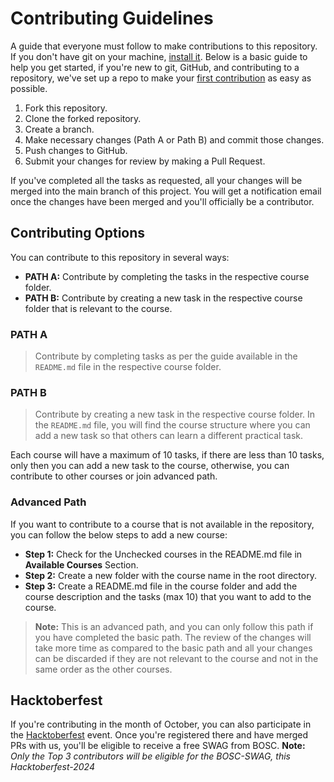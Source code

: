 # Contributing Guidelines

A guide that everyone must follow to make contributions to this repository. If you don't have git on your machine, [install it](https://docs.github.com/en/get-started/quickstart/set-up-git). Below is a basic guide to help you get started, if you're new to git, GitHub, and contributing to a repository, we've set up a repo to make your [first contribution](https://github.com/b0sc/first-contributions) as easy as possible.

1. Fork this repository.
1. Clone the forked repository.
1. Create a branch.
1. Make necessary changes (Path A or Path B) and commit those changes.
1. Push changes to GitHub.
1. Submit your changes for review by making a Pull Request.

If you've completed all the tasks as requested, all your changes will be merged into the main branch of this project. You will get a notification email once the changes have been merged and you'll officially be a contributor.

## Contributing Options

You can contribute to this repository in several ways:

-   **PATH A:** Contribute by completing the tasks in the respective course folder.
-   **PATH B:** Contribute by creating a new task in the respective course folder that is relevant to the course.

### PATH A

> Contribute by completing tasks as per the guide available in the `README.md` file in the respective course folder.

### PATH B

> Contribute by creating a new task in the respective course folder. In the `README.md` file, you will find the course structure where you can add a new task so that others can learn a different practical task.

Each course will have a maximum of 10 tasks, if there are less than 10 tasks, only then you can add a new task to the course, otherwise, you can contribute to other courses or join advanced path.

### Advanced Path

If you want to contribute to a course that is not available in the repository, you can follow the below steps to add a new course:

-   **Step 1:** Check for the Unchecked courses in the README.md file in **Available Courses** Section.
-   **Step 2:** Create a new folder with the course name in the root directory.
-   **Step 3:** Create a README.md file in the course folder and add the course description and the tasks (max 10) that you want to add to the course.

> **Note:** This is an advanced path, and you can only follow this path if you have completed the basic path. The review of the changes will take more time as compared to the basic path and all your changes can be discarded if they are not relevant to the course and not in the same order as the other courses.

## Hacktoberfest

If you're contributing in the month of October, you can also participate in the [Hacktoberfest](https://hacktoberfest.com/) event. Once you're registered there and have merged PRs with us, you'll be eligible to receive a free SWAG from BOSC. **Note:** _Only the Top 3 contributors will be eligible for the BOSC-SWAG, this Hacktoberfest-2024_
